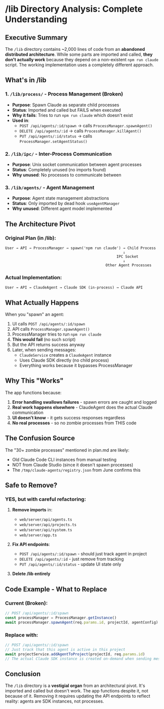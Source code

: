 # /lib Directory Analysis: Complete Understanding

## Executive Summary

The `/lib` directory contains ~2,000 lines of code from an **abandoned distributed architecture**. While some parts are imported and called, **they don't actually work** because they depend on a non-existent `npm run claude` script. The working implementation uses a completely different approach.

## What's in /lib

### 1. `/lib/process/` - Process Management (Broken)
- **Purpose**: Spawn Claude as separate child processes
- **Status**: Imported and called but FAILS when executed
- **Why it fails**: Tries to run `npm run claude` which doesn't exist
- **Used in**:
  - `POST /api/agents/:id/spawn` → calls `ProcessManager.spawnAgent()`
  - `DELETE /api/agents/:id` → calls `ProcessManager.killAgent()`  
  - `PUT /api/agents/:id/status` → calls `ProcessManager.setAgentStatus()`

### 2. `/lib/ipc/` - Inter-Process Communication  
- **Purpose**: Unix socket communication between agent processes
- **Status**: Completely unused (no imports found)
- **Why unused**: No processes to communicate between

### 3. `/lib/agents/` - Agent Management
- **Purpose**: Agent state management abstractions
- **Status**: Only imported by dead hook `useAgentManager`
- **Why unused**: Different agent model implemented

## The Architecture Pivot

### Original Plan (in /lib):
```
User → API → ProcessManager → spawn('npm run claude') → Child Process
                                                      ↓
                                                   IPC Socket
                                                      ↓
                                              Other Agent Processes
```

### Actual Implementation:
```
User → API → ClaudeAgent → Claude SDK (in-process) → Claude API
```

## What Actually Happens

When you "spawn" an agent:
1. UI calls `POST /api/agents/:id/spawn`
2. API calls `ProcessManager.spawnAgent()` 
3. ProcessManager tries to run `npm run claude` 
4. **This would fail** (no such script)
5. But the API returns success anyway
6. Later, when sending messages:
   - `ClaudeService` creates a `ClaudeAgent` instance
   - Uses Claude SDK directly (no child process)
   - Everything works because it bypasses ProcessManager

## Why This "Works"

The app functions because:
1. **Error handling swallows failures** - spawn errors are caught and logged
2. **Real work happens elsewhere** - ClaudeAgent does the actual Claude communication
3. **UI doesn't know** - it gets success responses regardless
4. **No real processes** - so no zombie processes from THIS code

## The Confusion Source

The "30+ zombie processes" mentioned in plan.md are likely:
- Old Claude Code CLI instances from manual testing
- NOT from Claude Studio (since it doesn't spawn processes)
- The `/tmp/claude-agents/registry.json` from June confirms this

## Safe to Remove?

### YES, but with careful refactoring:

1. **Remove imports** in:
   - `web/server/api/agents.ts`
   - `web/server/api/projects.ts`
   - `web/server/api/system.ts`
   - `web/server/app.ts`

2. **Fix API endpoints**:
   - `POST /api/agents/:id/spawn` - should just track agent in project
   - `DELETE /api/agents/:id` - just remove from tracking
   - `PUT /api/agents/:id/status` - update UI state only

3. **Delete /lib entirely**

## Code Example - What to Replace

### Current (Broken):
```typescript
// POST /api/agents/:id/spawn
const processManager = ProcessManager.getInstance()
await processManager.spawnAgent(req.params.id, projectId, agentConfig)
```

### Replace with:
```typescript
// POST /api/agents/:id/spawn
// Just track that this agent is active in this project
await projectService.addAgentToProject(projectId, req.params.id)
// The actual Claude SDK instance is created on-demand when sending messages
```

## Conclusion

The `/lib` directory is a **vestigial organ** from an architectural pivot. It's imported and called but doesn't work. The app functions despite it, not because of it. Removing it requires updating the API endpoints to reflect reality: agents are SDK instances, not processes.